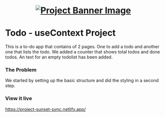 <h1 align="center">
  <a href="">
    <img src="./src/assets/banner.svg" alt="Project Banner Image">
  </a>
</h1>

# Todo - useContext Project

This is a to-do app that contains of 2 pages. One to add a todo and another one that lists the todo.
We added a counter that shows total todos and done todos.
An text for an empty todolist has been added.

### The Problem

We started by setting up the basic structure and did the styling in a second step.

### View it live

https://project-sunset-sync.netlify.app/
